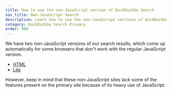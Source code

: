 ```yaml
---
title: How to use the non-JavaScript version of DuckDuckGo Search
nav_title: Non-JavaScript Search
description: Learn how to use the non-JavaScript versions of DuckDuckGo Private Search.
category: DuckDuckGo Search Privacy
order: 900
---
```


<p>
    We have two non-JavaScript versions of our search results, which come up
    automatically for some browsers that don't work with the regular JavaScript
    version.
</p>

<ul>
    <li><a href="https://duckduckgo.com/html">HTML</a></li>
    <li><a href="https://duckduckgo.com/lite">Lite</a></li>
</ul>
<p>
    However, keep in mind that these non-JavaScript sites lack some of the
    features present on the primary site because of its heavy use of JavaScript.
</p>
